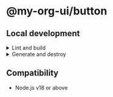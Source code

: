 # @my-org-ui/button

## Local development

<details>

<summary>Lint and build</summary>

```sh
# Lint files
pnpm lint
pnpm lint:fix

# Build addon
pnpm build

# Live reload ("keep building")
pnpm start
```

</details>

<details>

<summary>Generate and destroy</summary>

From the package root, you can create (or remove) the source code and its corresponding test file in `test-app`.

```sh
pnpm addon <generate|destroy> <component|helper|modifier|service|util> <name> [options]

# Examples
pnpm addon g component hello-world
pnpm addon d component hello-world
```

There may be more than 1 blueprint available. You can pass `--blueprint` to select the right one.

For more information, pass `--help`.

</details>


## Compatibility

- Node.js v18 or above
